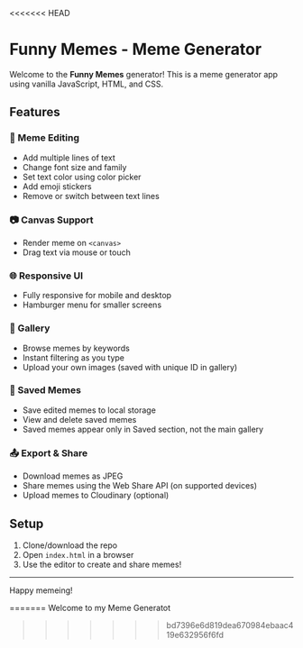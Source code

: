 <<<<<<< HEAD
# Funny Memes - Meme Generator

Welcome to the **Funny Memes** generator! This is a meme generator app using vanilla JavaScript, HTML, and CSS.

## Features

### 🌟 Meme Editing
- Add multiple lines of text
- Change font size and family
- Set text color using color picker
- Add emoji stickers
- Remove or switch between text lines

### 📷 Canvas Support
- Render meme on `<canvas>`
- Drag text via mouse or touch

### 🌐 Responsive UI
- Fully responsive for mobile and desktop
- Hamburger menu for smaller screens

### 📂 Gallery
- Browse memes by keywords
- Instant filtering as you type
- Upload your own images (saved with unique ID in gallery)

### 📴 Saved Memes
- Save edited memes to local storage
- View and delete saved memes
- Saved memes appear only in Saved section, not the main gallery

### 📤 Export & Share
- Download memes as JPEG
- Share memes using the Web Share API (on supported devices)
- Upload memes to Cloudinary (optional)


## Setup
1. Clone/download the repo
2. Open `index.html` in a browser
3. Use the editor to create and share memes!

---
Happy memeing!

=======
Welcome to my Meme Generatot
>>>>>>> bd7396e6d819dea670984ebaac419e632956f6fd
